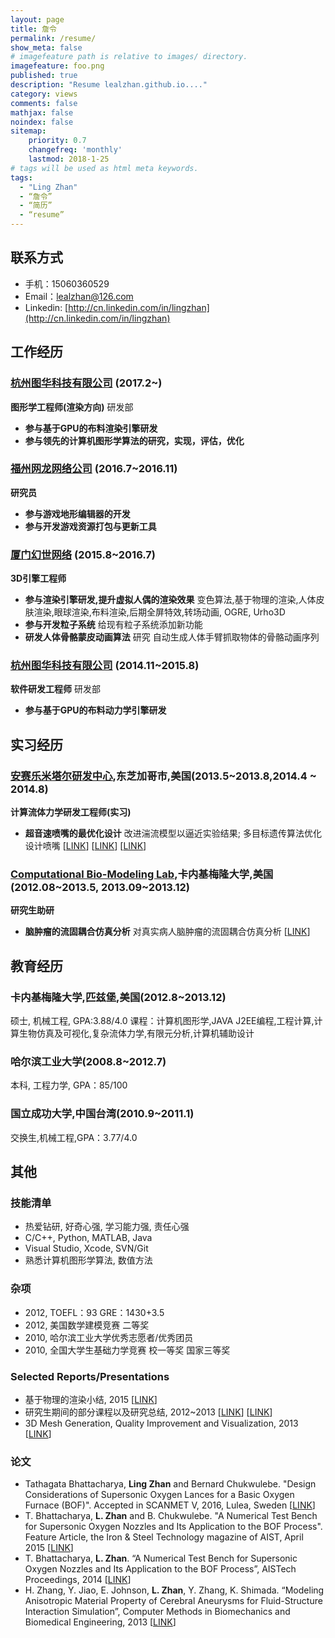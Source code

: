 ```yaml
---
layout: page
title: 詹令
permalink: /resume/
show_meta: false
# imagefeature path is relative to images/ directory.
imagefeature: foo.png
published: true
description: "Resume lealzhan.github.io...."
category: views
comments: false
mathjax: false
noindex: false
sitemap:
    priority: 0.7
    changefreq: 'monthly'
    lastmod: 2018-1-25
# tags will be used as html meta keywords.    
tags:
  - "Ling Zhan"
  - “詹令”
  - “简历”
  - “resume”
---
```


## 联系方式

- 手机：15060360529
- Email：lealzhan@126.com
- Linkedin: [http://cn.linkedin.com/in/lingzhan](http://cn.linkedin.com/in/lingzhan)

## 工作经历
### [杭州图华科技有限公司](http://www.graphicchina.com/) (2017.2~)
**图形学工程师(渲染方向)** 研发部
- **参与基于GPU的布料渲染引擎研发**
- **参与领先的计算机图形学算法的研究，实现，评估，优化**

### [福州网龙网络公司](http://www.nd.com.cn/) (2016.7~2016.11)
**研究员**
- **参与游戏地形编辑器的开发**
- **参与开发游戏资源打包与更新工具**

### [厦门幻世网络](http://www.avatarworks.com/) (2015.8~2016.7)
**3D引擎工程师**
- **参与渲染引擎研发,提升虚拟人偶的渲染效果**
变色算法,基于物理的渲染,人体皮肤渲染,眼球渲染,布料渲染,后期全屏特效,转场动画, OGRE, Urho3D
- **参与开发粒子系统**
给现有粒子系统添加新功能
- **研发人体骨骼蒙皮动画算法**
研究 自动生成人体手臂抓取物体的骨骼动画序列

### [杭州图华科技有限公司](http://www.graphicchina.com/) (2014.11~2015.8)
**软件研发工程师** 研发部
- **参与基于GPU的布料动力学引擎研发**

## 实习经历

### [安赛乐米塔尔研发中心](http://corporate.arcelormittal.com/what-we-do/research-and-development/research-centres),东芝加哥市,美国(2013.5~2013.8,2014.4 ~ 2014.8)
**计算流体力学研发工程师(实习)**
- **超音速喷嘴的最优化设计**
改进湍流模型以逼近实验结果; 多目标遗传算法优化设计喷嘴 [[LINK](http://pan.baidu.com/s/1o7C3elk)] [[LINK](http://pan.baidu.com/s/1pKoz8Kz)] [[LINK](http://pan.baidu.com/s/1c0XkUvm)]


### [Computational Bio-Modeling Lab](http://jessicaz.me.cmu.edu/),卡内基梅隆大学,美国(2012.08~2013.5, 2013.09~2013.12)
**研究生助研**
- **脑肿瘤的流固耦合仿真分析**
对真实病人脑肿瘤的流固耦合仿真分析 [[LINK](http://www.tandfonline.com/doi/abs/10.1080/21681163.2013.776270)]


## 教育经历
### 卡内基梅隆大学,匹兹堡,美国(2012.8~2013.12)
硕士, 机械工程, GPA:3.88/4.0
课程：计算机图形学,JAVA J2EE编程,工程计算,计算生物仿真及可视化,复杂流体力学,有限元分析,计算机辅助设计
### 哈尔滨工业大学(2008.8~2012.7)
本科, 工程力学, GPA：85/100
### 国立成功大学,中国台湾(2010.9~2011.1)
交换生,机械工程,GPA：3.77/4.0


## 其他

### 技能清单
- 热爱钻研, 好奇心强, 学习能力强, 责任心强
- C/C++, Python, MATLAB, Java
- Visual Studio, Xcode, SVN/Git
- 熟悉计算机图形学算法, 数值方法

### 杂项
- 2012,	TOEFL：93 GRE：1430+3.5
- 2012,	美国数学建模竞赛	二等奖
- 2010,	哈尔滨工业大学优秀志愿者/优秀团员
- 2010,	全国大学生基础力学竞赛	校一等奖 国家三等奖

### Selected Reports/Presentations
- 基于物理的渲染小结, 2015 [[LINK](http://pan.baidu.com/s/1qX3qF96)]
- 研究生期间的部分课程以及研究总结, 2012~2013 [[LINK](http://pan.baidu.com/s/1pKnMLS3)] [[LINK](http://pan.baidu.com/s/1qXthoU4)]
- 3D Mesh Generation, Quality Improvement and Visualization, 2013 [[LINK](https://pan.baidu.com/s/1mij7c5i)]

### 论文
- Tathagata Bhattacharya, **Ling Zhan** and Bernard Chukwulebe. "Design Considerations of Supersonic Oxygen 
Lances for a Basic Oxygen Furnace (BOF)". Accepted in SCANMET V, 2016, Lulea, Sweden [[LINK](http://pan.baidu.com/s/1o7C3elk)]
- T. Bhattacharya, **L. Zhan** and B. Chukwulebe. "A Numerical Test Bench for Supersonic Oxygen Nozzles and Its Application to the BOF Process". Feature Article, the Iron & Steel Technology magazine of AIST, April 2015 [[LINK](http://pan.baidu.com/s/1pKoz8Kz)]
- T. Bhattacharya, **L. Zhan**. “A Numerical Test Bench for Supersonic Oxygen Nozzles and Its Application to the BOF Process”, AISTech Proceedings, 2014 [[LINK](http://pan.baidu.com/s/1c0XkUvm)]
- H. Zhang, Y. Jiao, E. Johnson, **L. Zhan**, Y. Zhang, K. Shimada. “Modeling Anisotropic Material Property of Cerebral Aneurysms for Fluid-Structure Interaction Simulation”, Computer Methods in Biomechanics and Biomedical Engineering, 2013 [[LINK](http://www.tandfonline.com/doi/abs/10.1080/21681163.2013.776270)]

